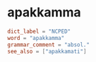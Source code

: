 # apakkamma

``` toml
dict_label = "NCPED"
word = "apakkamma"
grammar_comment = "absol."
see_also = ["apakkamati"]
```

